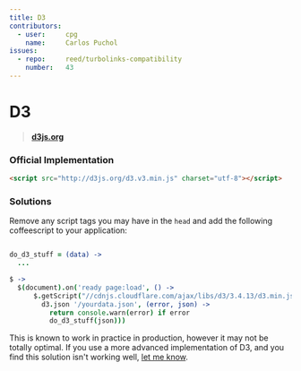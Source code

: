 ```yaml
---
title: D3
contributors:
  - user:     cpg
    name:     Carlos Puchol
issues:
  - repo:     reed/turbolinks-compatibility
    number:   43
---
```


# D3

> **[d3js.org](http://d3js.org)**

### Official Implementation

```html
<script src="http://d3js.org/d3.v3.min.js" charset="utf-8"></script>
```

### Solutions

Remove any script tags you may have in the `head` and add the following coffeescript to your application:

```coffeescript

do_d3_stuff = (data) ->
  ...

$ ->
  $(document).on('ready page:load', () ->
      $.getScript("//cdnjs.cloudflare.com/ajax/libs/d3/3.4.13/d3.min.js", ->
        d3.json '/yourdata.json', (error, json) ->
          return console.warn(error) if error
          do_d3_stuff(json)))
```

This is known to work in practice in production, however it may not be totally optimal. If you use a more advanced implementation of D3, and you find this solution isn't working well, [let me know](https://github.com/reed/turbolinks-compatibility/issues).
